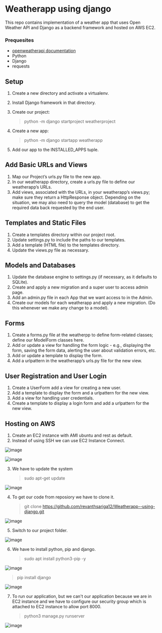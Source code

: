 # Weatherapp using django
This repo contains implementation of a weather app that uses Open Weather API and Django as a backend framework and hosted on AWS EC2.

### Prequesites
* [openweatherapi documentation](https://openweathermap.org/current)
* Python
* Django
* requests

## Setup
1. Create a new directory and activate a virtualenv.
2. Install Django framework in that directory.
3. Create our project:

   > python -m django startproject weatherproject

4. Create a new app:

   > python -m django startapp weatherapp

5. Add our app to the INSTALLED_APPS tuple.

## Add Basic URLs and Views
1. Map our Project’s urls.py file to the new app.
2. In our weatherapp directory, create a urls.py file to define our weatherapp’s URLs.
3. Add views, associated with the URLs, in your weatherapp’s views.py; make sure they return a HttpResponse object. Depending on the situation, we may also need to query the model (database) to get the required data back requested by the end user.
## Templates and Static Files
1. Create a templates directory within our project root.
2. Update settings.py to include the paths to our templates.
3. Add a template (HTML file) to the templates directory.
4. Update the views.py file as necessary.
## Models and Databases
1. Update the database engine to settings.py (if necessary, as it defaults to SQLite).
2. Create and apply a new migration and a super user to access admin page.
3. Add an admin.py file in each App that we want access to in the Admin.
4. Create our models for each weatherapp and apply a new migration. (Do this whenever we make any change to a model).
## Forms
1. Create a forms.py file at the weatherpp to define form-related classes; define our ModelForm classes here.
2. Add or update a view for handling the form logic - e.g., displaying the form, saving the form data, alerting the user about validation errors, etc.
3. Add or update a template to display the form.
4. Add a urlpattern in the weatherapp’s urls.py file for the new view.
## User Registration and User Login
1. Create a UserForm add a view for creating a new user.
2. Add a template to display the form and a urlpattern for the new view.
3. Add a view for handling user credentials.
4. Create a template to display a login form and add a urlpattern for the new view.
## Hosting on AWS
1. Create an EC2 instance with AMI ubuntu and rest as default.
2. Instead of using SSH we can use EC2 Instance Connect.

![image](https://user-images.githubusercontent.com/120722376/230352201-98118a8c-75a5-4cde-a2fe-6af75727065d.png)

![image](https://user-images.githubusercontent.com/120722376/230352338-d9852161-f683-4f5c-b7d1-e85fd735c977.png)

3. We have to update the system

   > sudo apt-get update
  
![image](https://user-images.githubusercontent.com/120722376/230352979-bf6d5b35-bbf8-4d68-8375-19dae725233f.png)

4. To get our code from reposiory we have to clone it.

   > git clone https://github.com/revanthsariga12/Weatherapp--using-django.git

![image](https://user-images.githubusercontent.com/120722376/230353960-9edaf87a-cc61-4bfd-a8f1-ebac147bd169.png)

5. Switch to our project folder.

![image](https://user-images.githubusercontent.com/120722376/230355091-3e12e025-3394-4e30-80ac-b6896d0efd22.png)

6. We have to install python, pip and django.
  
   > sudo apt install python3-pip -y
 
![image](https://user-images.githubusercontent.com/120722376/230355472-0230ec4d-c3d7-4300-9453-215b22704495.png)

   > pip install django
   
![image](https://user-images.githubusercontent.com/120722376/230355851-4deadc3d-43f1-4dde-88b7-50a187741fb3.png)

7. To run our application, but we can't our application because we are in EC2 instance and we have to configure our security group which is attached to EC2 instance to allow port 8000.

   > python3 manage.py runserver
   
![image](https://user-images.githubusercontent.com/120722376/230356339-cc0170e2-d295-46a7-bcd3-396ba5dea005.png)


